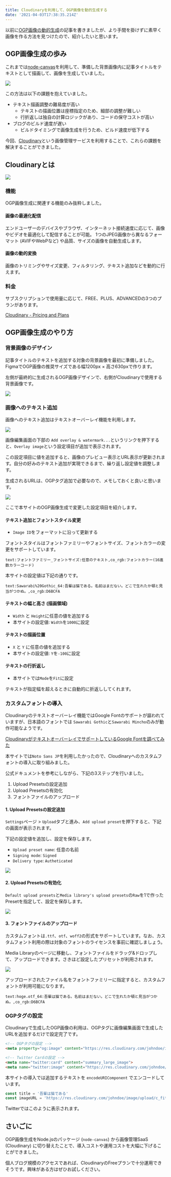 ```yaml
---
title: Cloudinaryを利用して、OGP画像を動的生成する
date: '2021-04-03T17:38:35.214Z'
---
```


以前に[OGP画像の動的生成](https://blog.kentarom.com/create-gatsbyjs-plugin-to-dynamically-generate-og-images)の記事を書きましたが、より手間を掛けずに素早く画像を作る方法を見つけたので、紹介したいと思います。

## OGP画像生成の歩み
これまでは[node-canvas](https://github.com/Automattic/node-canvas)を利用して、準備した背景画像内に記事タイトルをテキストとして描画して、画像を生成していました。

![](./example.png)

この方法は以下の課題を抱えていました。

- テキスト描画調整の難易度が高い
  - テキストの描画位置は座標指定のため、細部の調整が難しい
  - 行折返しは独自の計算ロジックがあり、コードの保守コストが高い
- ブログのビルド速度が遅い
  - ビルドタイミングで画像生成を行うため、ビルド速度が低下する

今回、[Cloudinary](https://cloudinary.com/)という画像管理サービスを利用することで、これらの課題を解決することができました。

## Cloudinaryとは
![](./cloudinary.png)

### 機能
OGP画像生成に関連する機能のみ抜粋しました。

#### 画像の最適化配信

エンドユーザーのデバイスやブラウザ、インターネット接続速度に応じて、画像やビデオを最適化して配信することが可能。
1つのJPEG画像から異なるフォーマット (AVIFやWebPなど) や品質、サイズの画像を自動生成します。

#### 画像の動的変換

画像のトリミングやサイズ変更、フィルタリング、テキスト追加などを動的に行えます。

### 料金
サブスクリプションで使用量に応じて、FREE、PLUS、ADVANCEDの3つのプランがあります。

[Cloudinary - Pricing and Plans](https://cloudinary.com/pricing)

## OGP画像生成のやり方

### 背景画像のデザイン
記事タイトルのテキストを追加する対象の背景画像を最初に準備しました。FigmaでOGP画像の推奨サイズである幅1200px × 高さ630pxで作ります。

左側が最終的に生成されるOGP画像デザインで、右側がCloudinaryで使用する背景画像です。

![](./figma.png)

### 画像へのテキスト追加
画像へのテキスト追加はテキストオーバーレイ機能を利用します。

![](./edit.png)

画像編集画面の下部の `Add overlay & watermark...`というリンクを押下すると、`Overlay image`という設定項目が追加で表示されます。

この設定項目に値を追加すると、画像のプレビュー表示とURL表示が更新されます。自分の好みのテキスト追加が実現できるまで、繰り返し設定値を調整します。

生成されるURLは、OGPタグ追加で必要なので、メモしておくと良いと思います。

![](./preview.png)

ここで本サイトのOGP画像生成で変更した設定項目を紹介します。

#### テキスト追加とフォントスタイル変更
- `Image ID`をフォーマットに沿って更新する

フォントスタイルはフォントファミリーやフォントサイズ、フォントカラーの変更をサポートしています。

```
text:フォントファミリー_フォントサイズ:任意のテキスト,co_rgb:フォントカラー(16進数カラーコード)
```

本サイトの設定値は下記の通りです。
```
text:Sawarabi%20Gothic_64:吾輩は猫である。名前はまだない。どこで生れたか頓と見当がつかぬ。,co_rgb:D6BCFA
```

#### テキストの幅と高さ (描画領域)
- `Width` と `Height`に任意の値を追加する
- 本サイトの設定値: `Width`を`1000`に設定

#### テキストの描画位置
-  `X` と `Y` に任意の値を追加する
- 本サイトの設定値: `Y`を`-100`に設定

#### テキストの行折返し
- 本サイトでは`Mode`を`Fit`に設定

テキストが指定幅を超えるときに自動的に折返ししてくれます。
                                                                                                     

### カスタムフォントの導入
Cloudinaryのテキストオーバーレイ機能ではGoogle Fontのサポートが謳われていますが、日本語のフォントでは `Sawarabi Gothic`と`Sawarabi Mincho`のみが動作可能なようです。

[CloudinaryがテキストオーバーレイでサポートしているGoogle Fontを調べてみた](https://qiita.com/kanaxx/items/6a03a7c7ca158ca00935)

本サイトでは`Noto Sans JP`を利用したかったので、Cloudinaryへのカスタムフォントの導入に取り組みました。

公式ドキュメントを参考にしながら、下記の3ステップを行いました。

1. Upload Presetsの設定追加
2. Upload Presetsの有効化
3. フォントファイルのアップロード

#### 1. Upload Presetsの設定追加
`Settings`ページ > `Upload`タブと進み、`Add upload preset`を押下すると、下記の画面が表示されます。

下記の設定値を追加し、設定を保存します。

- `Upload preset name`: 任意の名前
- `Signing mode`: `Signed`
- `Delivery type`: `Autheticated`

![](./add_upload_presets.png)

#### 2. Upload Presetsの有効化
`Default upload presets`と`Media library's upload presets`の`Raw`を1で作ったPresetを指定して、設定を保存します。

![](./enable_upload_presets.png)

#### 3. フォントファイルのアップロード
カスタムフォントは`.ttf`、`otf`、`woff2`の形式をサポートしています。なお、カスタムフォント利用の際は対象のフォントのライセンスを事前に確認しましょう。

Media Libraryのページに移動し、フォントファイルをドラッグ&ドロップして、アップロードできます。さきほど設定したプリセットが利用されます。

![](./upload_font_file.png)

アップロードされたファイル名をフォントファミリーに指定すると、カスタムフォントが利用可能になります。

```
text:hoge.otf_64:吾輩は猫である。名前はまだない。どこで生れたか頓と見当がつかぬ。,co_rgb:D6BCFA
```

### OGPタグの設定
Cloudinaryで生成したOGP画像の利用は、OGPタグに画像編集画面で生成したURLを追加するだけで設定完了です。
```html
<!-- OGPタグの設定 -->
<meta property="og:image" content="https://res.cloudinary.com/johndoe/image/upload/c_fit,l_text:Sawarabi%20Gothic_64:吾輩は猫である,co_rgb:D6BCFA,w_1000,y_-100/v1616667308/upload_image_name.png">

<!-- Twitter Cardの設定 -->
<meta name="twitter:card" content="summary_large_image">
<meta name="twitter:image" content="https://res.cloudinary.com/johndoe/image/upload/c_fit,l_text:Sawarabi%20Gothic_64:吾輩は猫である,co_rgb:D6BCFA,w_1000,y_-100/v1616667308/upload_image_name.png">

```

本サイトの導入では追加するテキストを `encodeURIComponent` でエンコードしています。

```typescript
const title = '吾輩は猫である'
const imageURL = 'https://res.cloudinary.com/johndoe/image/upload/c_fit,l_text:Sawarabi%20Gothic_64:${encodeURIComponent(title)},co_rgb:D6BCFA,w_1000,y_-100/v1616667308/upload_image_name.png'
```

Twitterではこのように表示されます。

<Tweet tweetLink='https://twitter.com/_kentaro_m/status/1375050635389771783' />

## さいごに
OGP画像生成をNode.jsのパッケージ (`node-canvas`) から画像管理SaaS (Cloudinary) に切り替えたことで、導入コストや運用コストを大幅に下げることができました。

個人ブログ規模のアクセスであれば、CloudinaryのFreeプランで十分運用できそうです。興味がある方はぜひお試しください。
